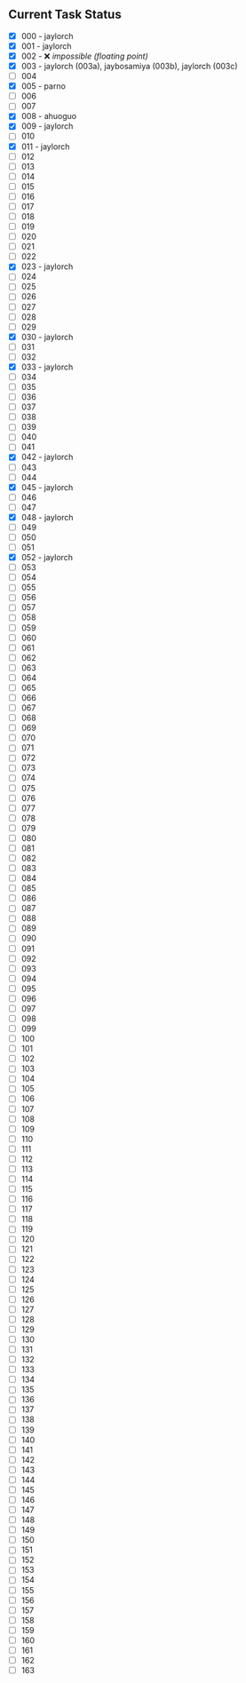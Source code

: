 ## Current Task Status

- [x] 000 - jaylorch
- [x] 001 - jaylorch
- [x] 002 - ❌ *impossible (floating point)*
- [x] 003 - jaylorch (003a), jaybosamiya (003b), jaylorch (003c)
- [ ] 004
- [x] 005 - parno
- [ ] 006
- [ ] 007
- [x] 008 - ahuoguo
- [x] 009 - jaylorch
- [ ] 010
- [x] 011 - jaylorch
- [ ] 012
- [ ] 013
- [ ] 014
- [ ] 015
- [ ] 016
- [ ] 017
- [ ] 018
- [ ] 019
- [ ] 020
- [ ] 021
- [ ] 022
- [x] 023 - jaylorch
- [ ] 024
- [ ] 025
- [ ] 026
- [ ] 027
- [ ] 028
- [ ] 029
- [x] 030 - jaylorch
- [ ] 031
- [ ] 032
- [x] 033 - jaylorch
- [ ] 034
- [ ] 035
- [ ] 036
- [ ] 037
- [ ] 038
- [ ] 039
- [ ] 040
- [ ] 041
- [x] 042 - jaylorch
- [ ] 043
- [ ] 044
- [x] 045 - jaylorch
- [ ] 046
- [ ] 047
- [x] 048 - jaylorch
- [ ] 049
- [ ] 050
- [ ] 051
- [x] 052 - jaylorch
- [ ] 053
- [ ] 054
- [ ] 055
- [ ] 056
- [ ] 057
- [ ] 058
- [ ] 059
- [ ] 060
- [ ] 061
- [ ] 062
- [ ] 063
- [ ] 064
- [ ] 065
- [ ] 066
- [ ] 067
- [ ] 068
- [ ] 069
- [ ] 070
- [ ] 071
- [ ] 072
- [ ] 073
- [ ] 074
- [ ] 075
- [ ] 076
- [ ] 077
- [ ] 078
- [ ] 079
- [ ] 080
- [ ] 081
- [ ] 082
- [ ] 083
- [ ] 084
- [ ] 085
- [ ] 086
- [ ] 087
- [ ] 088
- [ ] 089
- [ ] 090
- [ ] 091
- [ ] 092
- [ ] 093
- [ ] 094
- [ ] 095
- [ ] 096
- [ ] 097
- [ ] 098
- [ ] 099
- [ ] 100
- [ ] 101
- [ ] 102
- [ ] 103
- [ ] 104
- [ ] 105
- [ ] 106
- [ ] 107
- [ ] 108
- [ ] 109
- [ ] 110
- [ ] 111
- [ ] 112
- [ ] 113
- [ ] 114
- [ ] 115
- [ ] 116
- [ ] 117
- [ ] 118
- [ ] 119
- [ ] 120
- [ ] 121
- [ ] 122
- [ ] 123
- [ ] 124
- [ ] 125
- [ ] 126
- [ ] 127
- [ ] 128
- [ ] 129
- [ ] 130
- [ ] 131
- [ ] 132
- [ ] 133
- [ ] 134
- [ ] 135
- [ ] 136
- [ ] 137
- [ ] 138
- [ ] 139
- [ ] 140
- [ ] 141
- [ ] 142
- [ ] 143
- [ ] 144
- [ ] 145
- [ ] 146
- [ ] 147
- [ ] 148
- [ ] 149
- [ ] 150
- [ ] 151
- [ ] 152
- [ ] 153
- [ ] 154
- [ ] 155
- [ ] 156
- [ ] 157
- [ ] 158
- [ ] 159
- [ ] 160
- [ ] 161
- [ ] 162
- [ ] 163
